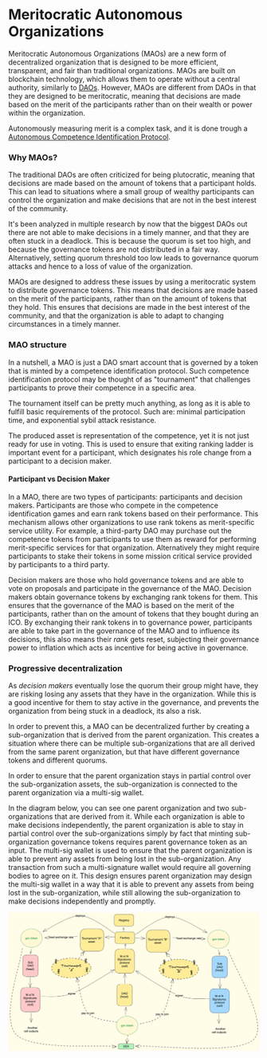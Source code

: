 # Meritocratic Autonomous Organizations

Meritocratic Autonomous Organizations (MAOs) are a new form of decentralized organization that is designed to be more efficient, transparent, and fair than traditional organizations. MAOs are built on blockchain technology, which allows them to operate without a central authority, similarly to [DAOs](https://en.wikipedia.org/wiki/Decentralized_autonomous_organization). However, MAOs are different from DAOs in that they are designed to be meritocratic, meaning that decisions are made based on the merit of the participants rather than on their wealth or power within the organization.

Autonomously measuring merit is a complex task, and it is done trough a [Autonomous Competence Identification Protocol](https://rankify.it/research/paper).

### Why MAOs?

The traditional DAOs are often criticized for being plutocratic, meaning that decisions are made based on the amount of tokens that a participant holds. This can lead to situations where a small group of wealthy participants can control the organization and make decisions that are not in the best interest of the community.

It's been analyzed in multiple research by now that the biggest DAOs out there are not able to make decisions in a timely manner, and that they are often stuck in a deadlock. This is because the quorum is set too high, and because the governance tokens are not distributed in a fair way. Alternatively, setting quorum threshold too low leads to governance quorum attacks and hence to a loss of value of the organization.

MAOs are designed to address these issues by using a meritocratic system to distribute governance tokens. This means that decisions are made based on the merit of the participants, rather than on the amount of tokens that they hold. This ensures that decisions are made in the best interest of the community, and that the organization is able to adapt to changing circumstances in a timely manner.

### MAO structure

In a nutshell, a MAO is just a DAO smart account that is governed by a token that is minted by a competence identification protocol. Such competence identification protocol may be thought of as "tournament" that challenges participants to prove their competence in a specific area.

The tournament itself can be pretty much anything, as long as it is able to fulfill basic requirements of the protocol. Such are: minimal participation time, and exponential sybil attack resistance.

The produced asset is representation of the competence, yet it is not just ready for use in voting. This is used to ensure that exiting ranking ladder is important event for a participant, which designates his role change from a participant to a decision maker.

#### Participant vs Decision Maker

In a MAO, there are two types of participants: participants and decision makers. Participants are those who compete in the competence identification games and earn rank tokens based on their performance.
This mechanism allows other organizations to use rank tokens as merit-specific service utility. For example, a third-party DAO may purchase out the competence tokens from participants to use them as reward for performing merit-specific services for that organization. Alternatively they might require participants to stake their tokens in some mission critical service provided by participants to a third party.

Decision makers are those who hold governance tokens and are able to vote on proposals and participate in the governance of the MAO. Decision makers obtain governance tokens by exchanging rank tokens for them. This ensures that the governance of the MAO is based on the merit of the participants, rather than on the amount of tokens that they bought during an ICO.
By exchanging their rank tokens in to governance power, participants are able to take part in the governance of the MAO and to influence its decisions, this also means their _rank_ gets reset, subjecting their governance power to inflation which acts as incentive for being active in governance.

### Progressive decentralization

As _decision makers_ eventually lose the quorum their group might have, they are risking losing any assets that they have in the organization. While this is a good incentive for them to stay active in the governance, and prevents the organization from being stuck in a deadlock, its also a risk.

In order to prevent this, a MAO can be decentralized further by creating a sub-organization that is derived from the parent organization. This creates a situation where there can be multiple sub-organizations that are all derived from the same parent organization, but that have different governance tokens and different quorums.

In order to ensure that the parent organization stays in partial control over the sub-organization assets, the sub-organization is connected to the parent organization via a multi-sig wallet.

In the diagram below, you can see one parent organization and two sub-organizations that are derived from it. While each organization is able to make decisions independently, the parent organization is able to stay in partial control over the sub-organizations simply by fact that minting sub-organization governance tokens requires parent governance token as an input.
The multi-sig wallet is used to ensure that the parent organization is able to prevent any assets from being lost in the sub-organization. Any transaction from such a multi-signature wallet would require all governing bodies to agree on it.
This design ensures parent organization may design the multi-sig wallet in a way that it is able to prevent any assets from being lost in the sub-organization, while still allowing the sub-organization to make decisions independently and promptly.

![two sub daos](assets/two_sub_dao.png)

